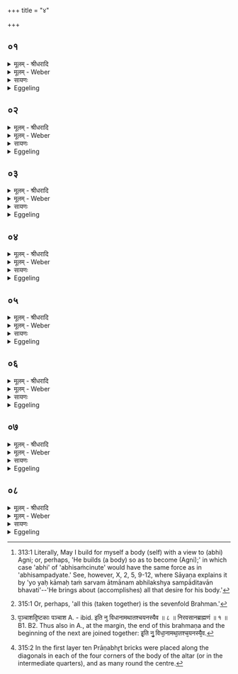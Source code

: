 +++
title = "४"

+++


## ०१
<details><summary>मूलम् - श्रीधरादि</summary>

संव्वत्सरो वै᳘ प्रजा᳘पतिः॥  
(र) अग्नि᳘रु स᳘र्व्वे का᳘माः᳘ सो ऽय᳘ᳫँ᳘ संव्वत्सरः᳘ प्रजा᳘पतिरकामयताग्निᳫँ᳭ स᳘र्व्वान्का᳘मानात्मा᳘नमभिसं᳘चिन्वीये᳘ति स᳘ ऽएकशत᳘धा ऽऽत्मा᳘नं᳘ व्यधत्त[[!!]] स᳘ ऽएकशत᳘धा ऽऽत्मा᳘नं व्विधा᳘याग्निᳫँ᳭ स᳘र्वान्का᳘मानात्मा᳘नमभिस᳘मचिनुत स स᳘र्व्वे का᳘मा ऽअभवत्त᳘स्मान्न क᳘श्चन᳘ बहिर्धा का᳘मो ऽभवत्त᳘स्मादाहुः संव्वत्सरः स᳘र्व्वे का᳘मा ऽइ᳘ति न᳘ ह संव्वत्सरात्क᳘श्चन᳘ बहिर्धा का᳘मोऽस्ति॥
</details>

<details><summary>मूलम् - Weber</summary>

संवत्सरो वै᳘ प्रजा᳘पतिः॥  
अग्नि᳘रु स᳘र्वे का᳘माःॗ सोऽय᳘ᳫं᳘ संवत्सरः᳘ प्रजा᳘पतिरकामयताग्निᳫं स᳘र्वान्का᳘मानात्मा᳘नमभिसं᳘चिन्वीये᳘ति स᳘ एकशतॗधात्मा᳘नं व्य᳘धत्त स᳘ एकशतॗधात्मा᳘नं विधा᳘याग्निᳫं स᳘र्वान्का᳘मानात्मा᳘नमभिस᳘मचिनुत स स᳘र्वे का᳘मा अभवत्त᳘स्मान्न क᳘श्चन᳘ बहिर्धा का᳘मोऽभवत्त᳘स्मादाहुः संवत्सरः स᳘र्वे का᳘मा इ᳘ति न᳘ ह संवत्सरात्क᳘श्चन᳘ बहिर्धा का᳘मोऽस्ति॥
</details>

<details><summary>सायणः</summary>

…
</details>

<details><summary>Eggeling</summary>

1. Prajāpati, indeed, is the year, and Agni is all objects of desire. This Prajāpati, the year, desired, 'May I build up for myself a body so as to contain [^egg_602] Agni, all objects of desire.' He constructed a body one hundred and one-fold; and in constructing a body one hundred and one-fold, he built up for himself a body so as to contain Agni, all objects of desire, and himself became all objects of desire; there was not one object of desire outside of him: whence they say, 'The year (includes) all objects of desire;' for, indeed, outside the year there is no object of desire whatever.

[^egg_602]: 313:1 Literally, May I build for myself a body (self) with a view to (abhi) Agni; or, perhaps, 'He builds (a body) so as to become (Agni);' in which case 'abhi' of 'abhisaṁcinute' would have the same force as in 'abhisampadyate.' See, however, X, 2, 5, 9-12, where Sāyaṇa explains it by 'yo yaḥ kāmaḥ taṁ sarvam ātmānam abhilakshya sampāditavān bhavati'--'He brings about (accomplishes) all that desire for his body.'
</details>

## ०२
<details><summary>मूलम् - श्रीधरादि</summary>

त᳘थै᳘वैतद्य᳘जमानः॥  
(ऽ) एकशतधा ऽऽत्मा᳘नं व्विधा᳘याग्निᳫँ᳭ स᳘र्व्वान्का᳘मानात्मा᳘नमभिसं᳘चिनुते स स᳘र्व्वे का᳘मा भवति त᳘स्मान्न क᳘श्चन᳘ बहिर्धा का᳘मो भवति॥
</details>

<details><summary>मूलम् - Weber</summary>

त᳘थैॗवैतद्य᳘जमानः॥  
एकशतधात्मा᳘नं विधा᳘याग्निᳫं स᳘र्वान्का᳘मानात्मा᳘नमभिसं᳘चिनुते स स᳘र्वे का᳘मा भवति त᳘स्मान्न क᳘श्चन᳘ बहिर्धा का᳘मो भवति॥
</details>

<details><summary>सायणः</summary>

…
</details>

<details><summary>Eggeling</summary>

2. And in like manner does the Sacrificer now, by constructing a body (of the altar) one hundred and one-fold, build for himself a body so as to contain Agni, all objects of desire: he becomes all objects of desire, and not one object of (his) desire is outside of him.
</details>

## ०३
<details><summary>मूलम् - श्रीधरादि</summary>

स यः स᳘ संव्वत्स᳘रो ऽसौ स᳘ ऽआदित्यः᳘॥  
स᳘ ऽएष ऽए᳘कशतविधस्त᳘स्य[[!!]] रश्म᳘यः शतं᳘ व्विधा᳘ ऽएष᳘ ऽए᳘वैकशततमो य᳘ ऽएष त᳘पत्यस्मिन्त्स᳘र्व्वस्मिन्प्र᳘तिष्ठितस्त᳘थै᳘वैतद्य᳘जमान ऽएकशत᳘धा ऽऽत्मा᳘नं व्विधा᳘यास्मिन्त्स᳘र्व्वस्मिन्प्र᳘तितिष्ठति᳘॥
</details>

<details><summary>मूलम् - Weber</summary>

स यः स᳘ संवत्सॗरोऽसौ स᳘ आदित्यः᳟॥  
स᳘ एष ए᳘कशतविध᳘स्त᳘स्य रश्म᳘यः शतं᳘ विधा᳘ एष᳘ एॗवैकशततमो य᳘ एष त᳘पत्यस्मिन्त्स᳘र्वस्मिन्प्र᳘तिष्ठितस्त᳘थैॗवैतद्य᳘जमान एकशतॗधात्मा᳘नं विधा᳘यास्मिन्त्स᳘र्वस्मिन्प्र᳘तितिष्ठति॥
</details>

<details><summary>सायणः</summary>

…
</details>

<details><summary>Eggeling</summary>

3. Now this year is the same as yonder sun; and he is this one hundred and one-fold (Agni);--his rays are a hundredfold, and he himself who shines

yonder, being the one hundred and first, is firmly established in this universe; and in like manner does the Sacrificer now establish himself in this universe by constructing for himself a body a hundred and one-fold.
</details>

## ०४
<details><summary>मूलम् - श्रीधरादि</summary>

(त्य᳘) अ᳘थ वा ऽए᳘कशतविधः॥  
सप्त᳘विधमभिस᳘म्पद्यत ऽएकशतधा वा᳘ ऽअसा᳘वादित्यो व्वि᳘हितः सप्त᳘सु देवलोके᳘षु प्र᳘तिष्ठितः सप्त वै᳘ देवलोकाश्च᳘तस्रो दि᳘शस्त्र᳘य ऽइमे᳘ लोका᳘ ऽएते वै᳘ सप्त᳘ देवलोकास्ते᳘ष्वेष प्र᳘तिष्ठितस्त᳘थै᳘वैतद्य᳘जमान ऽएकशत᳘धा ऽऽत्मा᳘नं व्विधा᳘य सप्त᳘सु देवलोके᳘षु प्र᳘तितिष्ठति॥
</details>

<details><summary>मूलम् - Weber</summary>

अ᳘थ वा ए᳘कशतविधः॥  
सप्त᳘विधमभिस᳘म्पद्यत एकशतधा वा᳘ असा᳘वादित्यो वि᳘हितः सप्त᳘सु देवलोके᳘षु प्र᳘तिष्ठितः सप्त वै᳘ देवलोकाश्च᳘तस्रो दि᳘शस्त्र᳘य इमे᳘ लोका᳘ एते वै᳘ सप्त᳘ देवलोकास्ते᳘ष्वेष प्र᳘तिष्ठितस्त᳘थैॗवैतद्य᳘जमान एकशतॗधात्मा᳘नं विधा᳘य सप्त᳘सु देवलोके᳘षु प्र᳘तितिष्ठति॥
</details>

<details><summary>सायणः</summary>

…
</details>

<details><summary>Eggeling</summary>

4. And, indeed, the one hundred and one-fold passes into (becomes equal to) the sevenfold one; for yonder sun, whilst composed a hundred and one-fold, is established in the seven worlds of the gods, for, indeed, there are seven worlds of the gods,--the four quarters and these three worlds: these are the seven worlds of the gods, and in them that (sun) is established. And in like manner does the Sacrificer now establish himself in the seven worlds of the gods by constructing for himself a body a hundred and one-fold.
</details>

## ०५
<details><summary>मूलम् - श्रीधरादि</summary>

य᳘द्वेवै᳘कशतविधः॥  
सप्त᳘विधमभिसम्प᳘द्यत ऽएकशतधा वा᳘ ऽअसा᳘वादित्यो व्वि᳘हितः सप्त᳘स्वृतु᳘षु सप्त᳘सु स्तो᳘मेषु सप्त᳘सु पृष्ठे᳘षु सप्त᳘सु च्छ᳘न्दःसु सप्त᳘सु प्राणे᳘षु सप्त᳘सु दिक्षु प्र᳘तिष्ठितस्त᳘थै᳘वैतद्य᳘जमान ऽएकशत᳘धा ऽऽत्मा᳘नं व्विधा᳘यैत᳘स्मिन्त्स᳘र्व्वस्मिन्प्र᳘तितिष्ठति॥
</details>

<details><summary>मूलम् - Weber</summary>

य᳘द्वेवै᳘कशतविधः॥  
सप्त᳘विधमभिसम्प᳘द्यत एकशतधा वा असा᳘वादित्यो वि᳘हितः सप्त᳘स्वृतु᳘षु सप्त᳘सु स्तो᳘मेषु सप्त᳘सु पृष्ठे᳘षु सप्त᳘सु छ᳘न्दःसु सप्त᳘सु प्राणे᳘षु सप्त᳘सु दिक्षु प्र᳘तिष्ठितस्त᳘थैॗवैतद्य᳘जमान एकशतॗधात्मा᳘नं विधा᳘यैत᳘स्मिन्त्स᳘र्वस्मिन्प्र᳘तितिष्ठति॥
</details>

<details><summary>सायणः</summary>

…
</details>

<details><summary>Eggeling</summary>

5. And, again, as to how the one hundred and one-fold (altar) passes into the sevenfold one:--yonder sun, composed of a hundred and one parts, is established in the seven seasons, in the seven stomas (hymn-forms), in the seven pr̥shṭḥa (-sāmans), in the seven metres, in the seven vital airs, and in the seven regions; and in like manner does the Sacrificer now establish himself in this universe (or, on everything here) by constructing for himself a body one hundred and one-fold.
</details>

## ०६
<details><summary>मूलम् - श्रीधरादि</summary>

य᳘द्वेवै᳘कशतविधः॥ 
सप्त᳘विधमभिसम्प᳘द्यत ऽएकशतधा वा᳘ ऽअसा᳘वादित्यो व्वि᳘हितः सप्ता᳘क्षरे ब्र᳘ह्मन्प्र᳘तिष्ठितः सप्ता᳘क्षरं वै ब्रह्म ऽर्गित्ये᳘कमक्ष᳘रं य᳘जुरि᳘ति द्वे सामे᳘ति द्वे ऽअ᳘थ यद᳘तो ऽन्यद्ब्र᳘ह्मैव तद्द्व्य᳘क्षरं वै ब्र᳘ह्म त᳘देतत्स᳘र्व्वᳫँ᳭ सप्ता᳘क्षरं ब्र᳘ह्म त᳘स्मिन्नेष प्र᳘तिष्ठितस्त᳘थै᳘वैतद्य᳘जमान ऽएकशत᳘धा ऽऽत्मा᳘नं व्विधा᳘य सप्ता᳘क्षरे ब्र᳘ह्मन्प्र᳘तितिष्ठति॥
</details>

<details><summary>मूलम् - Weber</summary>

य᳘द्वेवै᳘कशतविधः सप्त᳘विधमभिसम्प᳘द्यत एकशतधा वा᳘ असा᳘वादित्यो वि᳘हितः सप्ता᳘क्षरे ब्र᳘ह्मन्प्र᳘तिष्ठितः सप्ता᳘क्षरं वै ब्रह्मर्गित्ये᳘कमक्ष᳘रं य᳘जुरि᳘ति द्वे सामे᳘ति द्वे अ᳘थ यद᳘तोऽन्यद्ब्र᳘ह्मैव तद्द्व्य᳘क्षरं वै ब्र᳘ह्म त᳘देतत्स᳘र्वᳫं सप्ता᳘क्षरम् ब्र᳘ह्म त᳘स्मिन्नेष प्र᳘तिष्ठितस्त᳘थैॗवैतद्य᳘जमान एकशतॗधात्मा᳘नं विधा᳘य सप्ता᳘क्षरे ब्र᳘ह्मन्प्र᳘तितिष्ठति॥
</details>

<details><summary>सायणः</summary>

…
</details>

<details><summary>Eggeling</summary>

6. And, again, as to how the one hundred and one-fold passes into the sevenfold one:--yonder sun, composed of a hundred and one parts, is established in the seven-syllabled Brahman, for the Brahman (holy writ or prayer) indeed consists of seven syllables,--'r̥k' is one syllable, 'yajuḥ' two, and 'sāma' two; and what other Brahman there is that is just the 'brahman' of two syllables--this

seven-syllabled Brahman is the universe [^egg_603]: therein that (sun) is established; and in like manner does the Sacrificer now establish himself in the seven-syllabled Brahman by constructing for himself a body one hundred and one-fold.

[^egg_603]: 315:1 Or, perhaps, 'all this (taken together) is the sevenfold Brahman.'
</details>

## ०७
<details><summary>मूलम् - श्रीधरादि</summary>

त᳘स्मादु सप्त᳘भिः सप्तभिः प᳘रिश्रयन्ति॥  
त᳘स्मादे᳘कशतविधः सप्तविधमभिस᳘म्पद्यते᳘ ऽथ वै᳘ सप्त᳘विध ऽए᳘कशतविधमभिस᳘म्पद्यते॥
</details>

<details><summary>मूलम् - Weber</summary>

त᳘स्मादु सप्त᳘भिः-सप्तभिः प᳘रिश्रयन्ति॥  
त᳘स्मादे᳘कशतविधः सप्तविधमभिस᳘म्पद्यते᳘ऽथ वै᳘ सप्त᳘विध ए᳘कशतविधमभिस᳘म्पद्यते॥
</details>

<details><summary>सायणः</summary>

…
</details>

<details><summary>Eggeling</summary>

7. Therefore, also, they lay down around (the altar) sets of seven (bricks) each time, and hence the one hundred and one-fold passes into the sevenfold one; and, indeed, the sevenfold one passes into the one hundred and one-fold.
</details>

## ०८
<details><summary>मूलम् - श्रीधरादि</summary>

सप्त᳘विधो वा ऽअ᳘ग्रे प्रजा᳘पतिरसृज्यत॥  
स᳘ ऽएत᳘मेकशत᳘धा ऽऽत्मा᳘नं व्वि᳘हितमपश्यत्प्राणभृ᳘त्सु पञ्चाशदि᳘ष्टकाः पञ्चाशद्य᳘जूᳫँ᳭षि त᳘च्छतᳫँ᳭ सा᳘दनं च सू᳘ददोहाश्चैकशततमे त᳘त्समान᳘ᳫँ᳘ सादयित्वा हि सू᳘ददोहसा ऽधिव᳘दति स᳘ ऽएतेनै᳘कशतविधेनात्म᳘नेमां जि᳘तिम᳘जयदिमां᳘ व्यष्टिं᳘ व्याश्नुत त᳘थै᳘वैतद्य᳘जमान ऽएतेनै᳘कशतविधेनात्म᳘नेमां जि᳘तिं ज᳘यतीमां᳘ व्यष्टिं᳘[[!!]] व्यश्नुत ऽएव᳘मु[[!!]] सप्त᳘विध ऽए᳘कशतविधमभिस᳘म्पद्यते स य᳘ ऽएवै᳘कशतविधः स᳘ सप्त᳘विधो यः᳘ सप्त᳘विधः स ऽए᳘कशतविध ऽइ᳘ति नु[[!!]] विधा᳘नम्॥
</details>
<details><summary>मूलम् - Weber</summary>

सप्त᳘विधो वा अ᳘ग्रे प्रजा᳘पतिरसृज्यत॥  
स᳘ एत᳘मेकशतॗधात्मा᳘नं वि᳘हितमपश्यत्प्राणभृ᳘त्सु पञ्चाशदि᳘ष्टकाः पञ्चाशद्य᳘जूंषि [^wbr_1] त᳘छतᳫं सा᳘दनं च सू᳘ददोहाश्चैक=\अततमे त᳘त्समान᳘ᳫं᳘ सादयित्वा हि सू᳘ददोहसाधिव᳘दति स᳘ एतेनै᳘कशतविधेनात्म᳘नेमां जि᳘तिम᳘जयदिमां व्य᳘ष्टिंॗ व्याश्नुत त᳘थैॗवैतद्य᳘जमान एतेनै᳘कशतविधेनात्म᳘नेमां जि᳘तिं ज᳘यतीमां व्य᳘ष्टिं व्य᳘श्नुत एव᳘मु सप्त᳘विध ए᳘कशतविधमभिस᳘म्पद्यते स य᳘ एवै᳘कशतविधः स᳘ सप्त᳘विधो यः᳘ सप्त᳘विधः स ए᳘कशतविध इ᳘ति नु᳘ विधा᳘नम्॥  

[^wbr_1]: प᳘ञ्चाशदि᳘ष्टकाः पञ्चाश A. - ibid. इति नु विधानामथातश्चयनस्यैव ॥ ८ ॥ निरवसानब्राह्मणं ॥ १ ॥ B1. B2. Thus also in A., at the margin, the end of this brahmaṇa and the beginning of the next are joined together: इ᳘ति नु᳘ विधा᳘नामथा᳘तश्च᳘यनस्यै᳘व.
</details>

<details><summary>सायणः</summary>

…
</details>
<details><summary>Eggeling</summary>

8. Sevenfold, indeed, Prajāpati was created in the beginning. He saw this body composed of a hundred and one parts--fifty bricks in the Prāṇabhr̥ts [^egg_604], and fifty sacrificial formulas, that makes a hundred, and the 'settling' and sūdadohas-formula are the two one hundred and first--these two are one and the same, for when he has 'settled' (a brick), he pronounces the sūdadohas-formula over it: by means of this one hundred and one-fold body he gained that conquest and obtained that success; and in like manner does the Sacrificer, by means of this one hundred and one-fold body, gain that conquest and obtain that success. And thus, indeed, the sevenfold (altar) passes into the one hundred and one-fold: that which is a hundred and one-fold is sevenfold, and that which is sevenfold is a hundred and one-fold. So much as to the forms (of altars).

[^egg_604]: 315:2 In the first layer ten Prāṇabhr̥t bricks were placed along the diagonals in each of the four corners of the body of the altar (or in the intermediate quarters), and as many round the centre.
</details>

